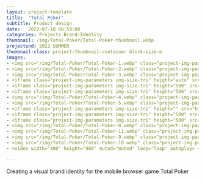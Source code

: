 ```yaml
---
layout: project-template
title:  "Total Poker"
subtitle: Product design
date:   2022-07-10 00:59:00
categories: Projects Brand-Identity
thumbnail: /img/Total-Poker/Total-Poker-thumbnail.webp
projectend: 2022 SUMMER
thumbnail-class: project-thumbnail-container block-size-m
images:
- <img src="/img/Total-Poker/Total-Poker-1.webp" class="project-img-parameters img-size-full" alt="Total-Poker-1">
- <img src="/img/Total-Poker/Total-Poker-2.webp" class="project-img-parameters img-size-full" alt="Total-Poker-2">
- <img src="/img/Total-Poker/Total-Poker-3.webp" class="project-img-parameters img-size-full" alt="Total-Poker-3">
- <iframe class="project-img-parameters img-size-tri" height="auto" src="https://player.vimeo.com/video/753957793?h=5fc4e5fcff&amp;badge=0&amp;autopause=0&amp&autoplay=1&muted=1&loop=1;player_id=0&amp;app_id=58479" frameborder="0" allow="autoplay; fullscreen; picture-in-picture" allowfullscreen title="3.mp4"></iframe>
- <iframe class="project-img-parameters img-size-tri" height="500" src="https://player.vimeo.com/video/753958062?h=5fc4e5fcff&amp;badge=0&amp;autopause=0&amp&autoplay=1&muted=1&loop=1;player_id=0&amp;app_id=58479" frameborder="0" allow="autoplay; fullscreen; picture-in-picture" allowfullscreen title="3.mp4"></iframe>
- <iframe class="project-img-parameters img-size-tri" height="500" src="https://player.vimeo.com/video/753958269?h=5fc4e5fcff&amp;badge=0&amp;autopause=0&amp&autoplay=1&muted=1&loop=1;player_id=0&amp;app_id=58479" frameborder="0" allow="autoplay; fullscreen; picture-in-picture" allowfullscreen title="3.mp4"></iframe>
- <img src="/img/Total-Poker/Total-Poker-4.webp" class="project-img-parameters img-size-full" alt="Total-Poker-4">
- <img src="/img/Total-Poker/Total-Poker-5.webp" class="project-img-parameters img-size-full" alt="Total-Poker-5">
- <iframe class="project-img-parameters img-size-tri" height="" src="https://player.vimeo.com/video/753958586?h=5fc4e5fcff&amp;badge=0&amp;autopause=0&amp&autoplay=1&muted=1&loop=1;player_id=0&amp;app_id=58479" frameborder="0" allow="autoplay; fullscreen; picture-in-picture" allowfullscreen title="3.mp4"></iframe>
- <iframe class="project-img-parameters img-size-tri" height="500" src="https://player.vimeo.com/video/753958773?h=5fc4e5fcff&amp;badge=0&amp;autopause=0&amp&autoplay=1&muted=1&loop=1;player_id=0&amp;app_id=58479" frameborder="0" allow="autoplay; fullscreen; picture-in-picture" allowfullscreen title="3.mp4"></iframe>
- <iframe class="project-img-parameters img-size-tri" height="500" src="https://player.vimeo.com/video/753958987?h=5fc4e5fcff&amp;badge=0&amp;autopause=0&amp&autoplay=1&muted=1&loop=1;player_id=0&amp;app_id=58479" frameborder="0" allow="autoplay; fullscreen; picture-in-picture" allowfullscreen title="3.mp4"></iframe>
- <img src="/img/Total-Poker/Total-Poker-8.webp" class="project-img-parameters img-size-full" alt="Total-Poker-8">
- <img src="/img/Total-Poker/Total-Poker-11.webp" class="project-img-parameters img-size-full" alt="Total-Poker-11">
- <img src="/img/Total-Poker/Total-Poker-9.webp" class="project-img-parameters img-size-full" alt="Total-Poker-9">
- <img src="/img/Total-Poker/Total-Poker-10.webp" class="project-img-parameters img-size-full" alt="Total-Poker-10">
- <video width="400" height="400" muted="muted" loop="loop" autoplay> <source src="https://sh-registry.ams3.digitaloceanspaces.com/glebshishov/Pokerin-video.mp4"></video>

---
```


Creating a visual brand identity for the mobile browser game Total Poker